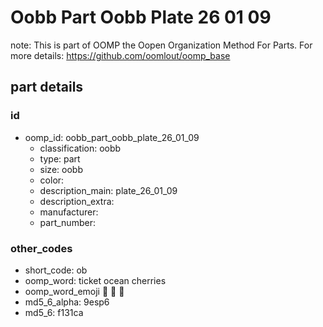 # Oobb Part Oobb Plate 26 01 09  

note: This is part of OOMP the Oopen Organization Method For Parts. For more details: https://github.com/oomlout/oomp_base

##  part details





### id
* oomp_id: oobb_part_oobb_plate_26_01_09
  * classification: oobb
  * type: part
  * size: oobb
  * color: 
  * description_main: plate_26_01_09
  * description_extra: 
  * manufacturer: 
  * part_number: 

### other_codes
* short_code: ob
* oomp_word: ticket ocean cherries
* oomp_word_emoji :ticket: :ocean: :cherries:
* md5_6_alpha: 9esp6
* md5_6: f131ca